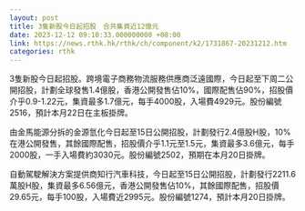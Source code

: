 ```yaml
---
layout: post
title: 3隻新股今日起招股　合共集資近12億元
date: 2023-12-12 09:10:33.000000000 +08:00
link: https://news.rthk.hk/rthk/ch/component/k2/1731867-20231212.htm
categories: rthk
---
```


3隻新股今日起招股。跨境電子商務物流服務供應商泛遠國際，今日起至下周二公開招股，計劃全球發售1.4億股，香港公開發售佔10%，國際配售佔90%，招股價介乎0.9-1.22元，集資最多1.7億元，每手4000股，入場費4929元。股份編號2516，預計本月22日在主板掛牌。

由金馬能源分拆的金源氫化今日起至15日公開招股，計劃發行2.4億股H股，10%在港公開發售，其餘國際配售，招股價介乎1.1元至1.5元，集資最多3.6億元，每手2000股，一手入場費約3030元。股份編號2502，預期在本月20日掛牌。

自動駕駛解決方案提供商知行汽車科技，今日起至15日公開招股，計劃發行2211.6萬股H股，集資最多6.56億元，香港公開發售佔10%，其餘國際配售，招股價29.65元，每手100股，入場費近2995元。股份編號1274，預計本月20日掛牌。
